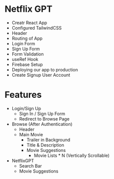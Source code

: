 # Netflix GPT

- Creatr React App
- Configured TailwindCSS
- Header
- Routing of App
- Login Form
- Sign Up Form
- Form Validation
- useRef Hook
- Firebase Setup
- Deploying our app to production
- Create Signup User Account

# Features

- Login/Sign Up
  - Sign In / Sign Up Form
  - Redirect to Browse Page
- Browse (After Authentication)
  - Header
  - Main Movie
    - Trailer in Background
    - Title & Description
    - Movie Suggestions
      - Movie Lists \* N (Vertically Scrollable)
- NetflixGPT
  - Search Bar
  - Movie Suggestions
